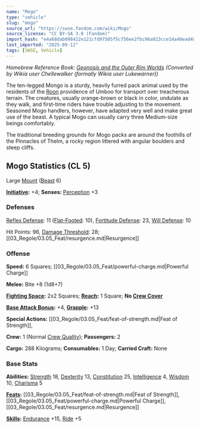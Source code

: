 ```yaml
---
name: "Mogo"
type: "vehicle"
slug: "mogo"
source_url: "https://swse.fandom.com/wiki/Mogo"
source_license: "CC BY-SA 3.0 (Fandom)"
import_hash: "e4a68dab098422e121cfd97505f5c756ee2fbc96a023cce14a40ead489ab5082"
last_imported: "2025-09-12"
tags: [SWSE, Vehicle]
---
```

*Homebrew Reference Book: [Geonosis and the Outer Rim Worlds](https://swse.fandom.com/wiki/Geonosis_and_the_Outer_Rim_Worlds) (Converted by Wikia user Chellewalker (formally Wikia user Lukewarner))*

The ten-legged Mongo is a sturdy, heavily furred pack animal used by the residents of the [Roon](https://swse.fandom.com/wiki/Roon) providence of Umboo for transport over treacherous terrain. The creatures, usually orange-brown or black in color, undulate as they walk, and first-time riders have trouble adjusting to the movement. Seasoned Mogo handlers, however, have adapted very well and make great use of the beast. A typical Mogo can usually carry three Medium-size beings comfortably.

The traditional breeding grounds for Mogo packs are around the foothills of the Pinnacles of Thelm, a rocky region littered with angular boulders and steep cliffs.
## Mogo Statistics (CL 5)
Large [Mount](https://swse.fandom.com/wiki/Mount) ([Beast](https://swse.fandom.com/wiki/Beast) 6)

**[Initiative](https://swse.fandom.com/wiki/Initiative):** +4; **Senses:** [Perception](https://swse.fandom.com/wiki/Perception) +3
### Defenses
[Reflex Defense](https://swse.fandom.com/wiki/Reflex_Defense): 11 ([Flat-Footed](https://swse.fandom.com/wiki/Flat-Footed): 10), [Fortitude Defense](https://swse.fandom.com/wiki/Fortitude_Defense): 23, [Will Defense](https://swse.fandom.com/wiki/Will_Defense): 10

Hit Points: 96, [Damage Threshold](https://swse.fandom.com/wiki/Damage_Threshold): 28; [[03_Regole/03.05_Feat/resurgence.md|Resurgence]]
### Offense
**Speed:** 6 Squares; [[03_Regole/03.05_Feat/powerful-charge.md|Powerful Charge]]

**Melee:** Bite +8 (1d8+7)

**[Fighting Space](https://swse.fandom.com/wiki/Fighting_Space):** 2x2 Squares; **[Reach](https://swse.fandom.com/wiki/Reach):** 1 Square; **No [Crew Cover](https://swse.fandom.com/wiki/Crew_Cover)**

**[Base Attack Bonus](https://swse.fandom.com/wiki/Base_Attack_Bonus):** +4, **[Grapple](https://swse.fandom.com/wiki/Grapple):** +13

**Special Actions:** [[03_Regole/03.05_Feat/feat-of-strength.md|Feat of Strength]],

**Crew:** 1 (Normal [Crew Quality](https://swse.fandom.com/wiki/Crew_Quality)); **Passengers:** 2

**Cargo:** 288 Kilograms; **Consumables:** 1 Day; **Carried Craft:** None
### Base Stats
**Abilities:** [Strength](https://swse.fandom.com/wiki/Strength) 18, [Dexterity](https://swse.fandom.com/wiki/Dexterity) 13, [Constitution](https://swse.fandom.com/wiki/Constitution) 25, [Intelligence](https://swse.fandom.com/wiki/Intelligence) 4, [Wisdom](https://swse.fandom.com/wiki/Wisdom) 10, [Charisma](https://swse.fandom.com/wiki/Charisma) 5

**[Feats](https://swse.fandom.com/wiki/Feats):** [[03_Regole/03.05_Feat/feat-of-strength.md|Feat of Strength]], [[03_Regole/03.05_Feat/powerful-charge.md|Powerful Charge]], [[03_Regole/03.05_Feat/resurgence.md|Resurgence]]

**[Skills](https://swse.fandom.com/wiki/Skills):** [Endurance](https://swse.fandom.com/wiki/Endurance) +15, [Ride](https://swse.fandom.com/wiki/Ride) +5